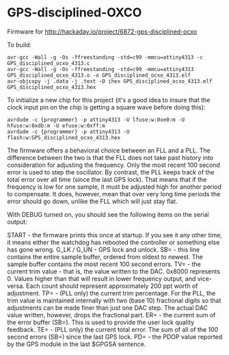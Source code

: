# GPS-disciplined-OXCO
Firmware for http://hackaday.io/project/6872-gps-disciplined-ocxo

To build:

    avr-gcc -Wall -g -Os -ffreestanding -std=c99 -mmcu=attiny4313 -c GPS_disciplined_ocxo_4313.c
    avr-gcc -Wall -g -Os -ffreestanding -std=c99 -mmcu=attiny4313 GPS_disciplined_ocxo_4313.o -o GPS_disciplined_ocxo_4313.elf
    avr-objcopy -j .data -j .text -O ihex GPS_disciplined_ocxo_4313.elf GPS_disciplined_ocxo_4313.hex

To initialize a new chip for this project (it's a good idea to insure that the clock input pin on the chip is getting a square wave before doing this):

    avrdude -c {programmer} -p attiny4313 -U lfuse:w:0xe0:m -U hfuse:w:0xdb:m -U efuse:w:0xff:m
    avrdude -c {programmer} -p attiny4313 -U flash:w:GPS_disciplined_ocxo_4313.hex

The firmware offers a behavioral choice between an FLL and a PLL. The difference between the two is that the FLL does not take past history into consideration for adjusting the frequency. Only the most recent 100 second error is used to step the oscillator. By contrast, the PLL keeps track of the total error over all time (since the last GPS lock). That means that if the frequency is low for one sample, it must be adjusted high for another period to compensate. It does, however, mean that over very long time periods the error should go down, unlike the FLL which will just stay flat.

With DEBUG turned on, you should see the following items on the serial output:

START - the firmware prints this once at startup. If you see it any other time, it means either the watchdog has rebooted the controller or something else has gone wrong.
G_LK / G_UN - GPS lock and unlock.
SB= - this line contains the entire sample buffer, ordered from oldest to newest. The sample buffer contains the most recent 100 second errors.
TV= - the current trim value - that is, the value written to the DAC. 0x8000 represents 0. Values higher than that will result in lower frequency output, and vice-versa. Each count should represent approximately 200 ppt worth of adjustment.
TP= - (PLL only) the current trim percentage. For the PLL, the trim value is maintained internally with two (base 10) fractional digits so that adjustments can be made finer than just one DAC step. The actual DAC value written, however, drops the fractional part.
ER= - the current sum of the error buffer (SB=). This is used to provide the user lock quality feedback.
TE= - (PLL only) the current total error. The sum of all of the 100 second errors (SB=) since the last GPS lock.
PD= - the PDOP value reported by the GPS module in the last $GPGSA sentence.
